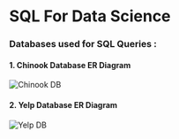 # SQL For Data Science

### Databases used for SQL Queries : 

#### 1. Chinook Database ER Diagram 
![Chinook DB](https://www.sqlitetutorial.net/wp-content/uploads/2015/11/sqlite-sample-database-color.jpg)

#### 2. Yelp Database ER Diagram
![Yelp DB](https://d3c33hcgiwev3.cloudfront.net/imageAssetProxy.v1/rnhPP7g_EeeX9g4BeVWsoA_8d321af227c067c5b451df37b48ab758_YelpERDiagram.png?expiry=1660780800000&hmac=u4HOl4-BlGWRF0AT2V6QOJN64ScXuDcfjUrAGlX5f_E)
